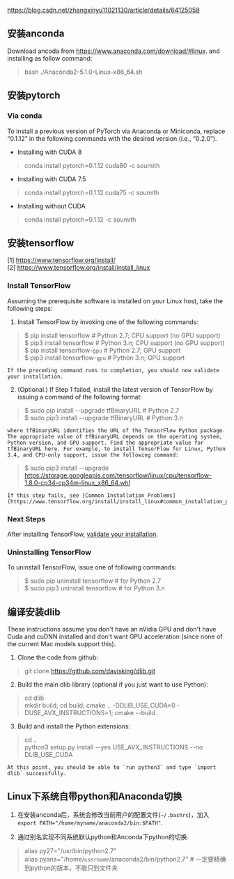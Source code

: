 
https://blog.csdn.net/zhangxinyu11021130/article/details/64125058

## 安装anconda

Download ancoda from https://www.anaconda.com/download/#linux. and installing as follow command:
>bash ./Anaconda2-5.1.0-Linux-x86_64.sh

## 安装pytorch

### Via conda
To install a previous version of PyTorch via Anaconda or Miniconda, replace “0.1.12” in the following commands with the desired version (i.e., “0.2.0”).

- Installing with CUDA 8

>conda install pytorch=0.1.12 cuda80 -c soumith

- Installing with CUDA 7.5

>conda install pytorch=0.1.12 cuda75 -c soumith

- Installing without CUDA

>conda install pytorch=0.1.12 -c soumith

## 安装tensorflow

[1] https://www.tensorflow.org/install/  
[2] https://www.tensorflow.org/install/install_linux

### Install TensorFlow

Assuming the prerequisite software is installed on your Linux host, take the following steps:

1. Install TensorFlow by invoking one of the following commands:
>\$ pip install tensorflow      # Python 2.7; CPU support (no GPU support)  
\$ pip3 install tensorflow     # Python 3.n; CPU support (no GPU support)  
\$ pip install tensorflow-`gpu`  # Python 2.7;  GPU support  
\$ pip3 install tensorflow-`gpu` # Python 3.n; GPU support

	If the preceding command runs to completion, you should now validate your installation.

2. (Optional.) If Step 1 failed, install the latest version of TensorFlow by issuing a command of the following format:
>\$ sudo pip  install --upgrade tfBinaryURL   # Python 2.7  
>\$ sudo pip3 install --upgrade tfBinaryURL   # Python 3.n
	
    where tfBinaryURL identifies the URL of the TensorFlow Python package. The appropriate value of tfBinaryURL depends on the operating system, Python version, and GPU support. Find the appropriate value for tfBinaryURL here. For example, to install TensorFlow for Linux, Python 3.4, and CPU-only support, issue the following command:
> \$ sudo pip3 install --upgrade 
 https://storage.googleapis.com/tensorflow/linux/cpu/tensorflow-1.8.0-cp34-cp34m-linux_x86_64.whl
 
	If this step fails, see [Common Installation Problems](https://www.tensorflow.org/install/install_linux#common_installation_problems).

### Next Steps
After installing TensorFlow, [validate your installation](https://www.tensorflow.org/install/install_linux#ValidateYourInstallation).

### Uninstalling TensorFlow
To uninstall TensorFlow, issue one of following commands:

>\$ sudo pip uninstall tensorflow  # for Python 2.7  
\$ sudo pip3 uninstall tensorflow # for Python 3.n


## 编译安装dlib

These instructions assume you don't have an nVidia GPU and don't have Cuda and cuDNN installed and don't want GPU acceleration (since none of the current Mac models support this).

1. Clone the code from github:
>git clone https://github.com/davisking/dlib.git

2. Build the main dlib library (optional if you just want to use Python):
>cd dlib  
>mkdir build; cd build; cmake .. -DDLIB_USE_CUDA=0 -DUSE_AVX_INSTRUCTIONS=1; cmake --build .

3. Build and install the Python extensions:
>cd ..  
>python3 setup.py install --yes USE_AVX_INSTRUCTIONS --no DLIB_USE_CUDA

	At this point, you should be able to `run python3` and type `import dlib` successfully.


## Linux下系统自带python和Anaconda切换 

1. 在安装anconda后，系统会修改当前用户的配置文件(<code>~/.bashrc</code>)，加入
<code>export PATH="/home/myname/anaconda2/bin:$PATH"</code>.

2. 通过别名实现不同系统默认python和Anconda下python的切换.
>alias py27="/usr/bin/python2.7"   
>alias pyana="/home/*`username`*/anaconda2/bin/python2.7" # 一定要精确到python的版本，不能只到文件夹

